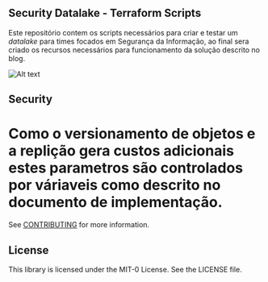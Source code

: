 ## Security Datalake - Terraform Scripts

Este repositório contem os scripts necessários para criar e testar um _datalake_ para times focados em Segurança da Informação, ao final sera criado os recursos necessários para funcionamento da solução descrito no blog.

![Alt text](/../main/architecture.png?raw=true "Arquitetura de referência")


## Security

# Como o versionamento de objetos e a replição gera custos adicionais estes parametros são controlados por váriaveis como descrito no documento de implementação.

See [CONTRIBUTING](CONTRIBUTING.md#security-issue-notifications) for more information.

## License

This library is licensed under the MIT-0 License. See the LICENSE file.

